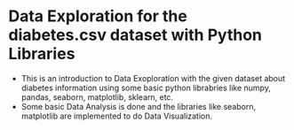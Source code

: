 # Data Exploration for the diabetes.csv dataset with Python Libraries
* This is an introduction to Data Exoploration with the given dataset about diabetes information using some basic python librabries like numpy, pandas, seaborn, matplotlib, sklearn, etc.
* Some basic Data Analysis is done and the libraries like seaborn, matplotlib are implemented to do Data Visualization. 
